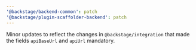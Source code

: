 ```yaml
---
'@backstage/backend-common': patch
'@backstage/plugin-scaffolder-backend': patch
---
```


Minor updates to reflect the changes in `@backstage/integration` that made the fields `apiBaseUrl` and `apiUrl` mandatory.
